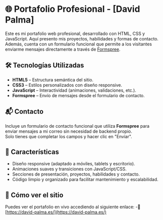 # 🌐 Portafolio Profesional - [David Palma]

Este es mi portafolio web profesional, desarrollado con HTML, CSS y JavaScript. Aquí presento mis proyectos, habilidades y formas de contacto. Además, cuenta con un formulario funcional que permite a los visitantes enviarme mensajes directamente a través de [Formspree](https://formspree.io).

## 🛠️ Tecnologías Utilizadas

- **HTML5** – Estructura semántica del sitio.
- **CSS3** – Estilos personalizados con diseño responsive.
- **JavaScript** – Interactividad (animaciones, validaciones, etc.).
- **Formspree** – Envío de mensajes desde el formulario de contacto.

## 📬 Contacto

Incluye un formulario de contacto funcional que utiliza **Formspree** para enviar mensajes a mi correo sin necesidad de backend propio.  
Solo tienes que completar los campos y hacer clic en "Enviar".

## 🧩 Características

- Diseño responsive (adaptado a móviles, tablets y escritorio).
- Animaciones suaves y transiciones con JavaScript/CSS.
- Secciones de presentación, proyectos, habilidades y contacto.
- Código limpio y organizado para facilitar mantenimiento y escalabilidad.

## 🚀 Cómo ver el sitio

Puedes ver el portafolio en vivo accediendo al siguiente enlace:
-🔗 [https://david-palma.es/](https://david-palma.es/)




